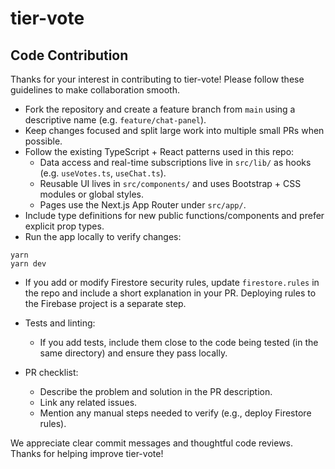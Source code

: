 # tier-vote


## Code Contribution

Thanks for your interest in contributing to tier-vote! Please follow these guidelines to make collaboration smooth.

- Fork the repository and create a feature branch from `main` using a descriptive name (e.g. `feature/chat-panel`).
- Keep changes focused and split large work into multiple small PRs when possible.
- Follow the existing TypeScript + React patterns used in this repo:
  - Data access and real-time subscriptions live in `src/lib/` as hooks (e.g. `useVotes.ts`, `useChat.ts`).
  - Reusable UI lives in `src/components/` and uses Bootstrap + CSS modules or global styles.
  - Pages use the Next.js App Router under `src/app/`.
- Include type definitions for new public functions/components and prefer explicit prop types.
- Run the app locally to verify changes:

```
yarn
yarn dev
```

- If you add or modify Firestore security rules, update `firestore.rules` in the repo and include a short explanation in your PR. Deploying rules to the Firebase project is a separate step.

- Tests and linting:
  - If you add tests, include them close to the code being tested (in the same directory) 
  and ensure they pass locally.

- PR checklist:
  - Describe the problem and solution in the PR description.
  - Link any related issues.
  - Mention any manual steps needed to verify (e.g., deploy Firestore rules).

We appreciate clear commit messages and thoughtful code reviews. Thanks for helping improve tier-vote!
